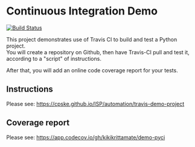 Continuous Integration Demo
============================

[![Build Status](https://travis-ci.com/kikikrittamate/demo-pyci.svg?branch=main)](https://travis-ci.com/kikikrittamate/demo-pyci)

This project demonstrates use of Travis CI to build and test a Python project.  
You will create a repository on Github, then have Travis-CI pull and test it,
according to a "script" of instructions.

After that, you will add an online code coverage report for your tests.

## Instructions

Please see: https://cpske.github.io/ISP/automation/travis-demo-project

## Coverage report

Please see: https://app.codecov.io/gh/kikikrittamate/demo-pyci

